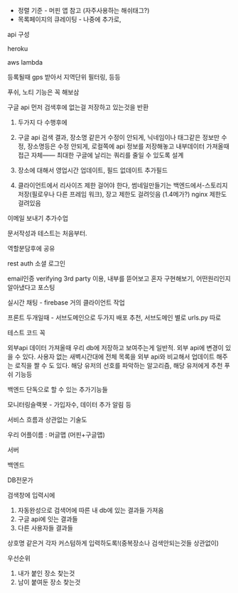 * 정렬 기준 - 머핀 앱 참고 (자주사용하는 해쉬태그?) 
* 목록페이지의 큐레이팅 - 나중에 추가로,



api 구성



heroku

aws lambda



등록될때 gps 받아서 지역단위 필터링, 등등 

푸쉬, 노티 기능은 꼭 해보삼



구글 api 먼저 검색후에 없는걸 저장하고 있는것을 반환 

1. 두가지 다 수행후에 
2. 구글 api 검색 결과, 장소명 같은거 수정이 안되게, 닉네임이나 태그같은 정보만 수정, 장소명등은 수정 안되게, 로컬쪽에 api 정보를 저장해놓고 내부데이터 가져올때 접근 자체—— 최대한 구글에 날리는 쿼리를 줄일 수 있도록 설계







1. 장소에 대해서 영업시간 업데이트, 필드 없데이트 추가필드 
2. 클라이언트에서 리사이즈 제한 걸어야 한다, 썸네일만들기는 백엔드에서-스토리지 저장(필로우나 다른 프레임 워크), 장고 제한도 걸려잇음 (1.4메가?) nginx 제한도 걸려있음 

이메일 보내기 추가수업

문서작성과 테스트는 처음부터.

역할분담후에 공유

rest auth 소셜 로그인

email인증 verifying 3rd party  이용, 내부를 뜯어보고 혼자 구현해보기, 어떤원리인지 알아냈다고 포스팅

실시간 채팅 - firebase 거의 클라이언트 작업

프론트 두개일때 - 서브도메인으로 두가지 배포 추천, 서브도메인 별로 urls.py 따로

테스트 코드 꼭

외부api 데이터 가져올때 우리 db에 저장하고 보여주는게 일반적. 외부 api에 변경이 있을 수 있다. 사용자 없는 새벽시간대에 전체 목록을 외부 api와 비교해서 업데이트 해주는 로직을 짤 수 도 있다. 해당 유저의 선호를 파악하는 알고리즘, 해당 유저에게 추천 푸쉬 기능등

백엔드 단독으로 할 수 있는 추가기능들

모니터링슬랙봇 - 가입자수, 데이터 추가 알림 등 

서비스 흐름과 상관없는 기술도 



우리 어플이름 : 머글맵 (머핀+구글맵)



서버

백엔드





DB전문가



검색창에 입력시에 

1. 자동완성으로 검색어에 따른 내 db에 있는 결과들 가져옴
2. 구글 api에 잇는 결과들 
3. 다른 사용자들 결과들



상호명 같은거 각자 커스텀하게 입력하도록!(중복장소나 검색안되는것들 상관없이)

우선순위

1. 내가 붙인 장소 찾는것 
2. 남이 붙여둔 장소 찾는것

